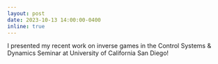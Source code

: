 ```yaml
---
layout: post
date: 2023-10-13 14:00:00-0400
inline: true
---
```


I presented my recent work on inverse games in the Control Systems & Dynamics Seminar at University of California San Diego!

